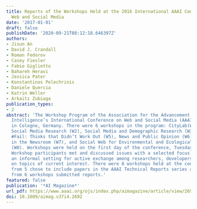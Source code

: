 ```yaml
---
title: Reports of the Workshops Held at the 2016 International AAAI Conference on
  Web and Social Media
date: '2017-01-01'
draft: false
publishDate: '2020-09-21T08:12:18.646397Z'
authors:
- Jisun An
- David J. Crandall
- Roman Fedorov
- Casey Fiesler
- Fabio Giglietto
- Bahareh Heravi
- Jessica Pater
- Konstantinos Pelechrinis
- Daniele Quercia
- Katrin Weller
- Arkaitz Zubiaga
publication_types:
- 2
abstract: 'The Workshop Program of the Association for the Advancement of Artificial
  Intelligence’s International Conference on Web and Social Media (AAAI-16) was held
  in Cologne, Germany. There were 6 workshops in the program: CityLab(W1), Ethical
  Social Media Research (W2), Social Media and Demographic Research (W3), Wiki (W4),
  #Fail: Thinks that Didn’t Work Out (W5), News and Public Opinion (W6), Social Media
  in the Newsroom (W7), and Social Web for Environmental and Ecological Minoitoring
  (W8). Workshops were held on the first day of the conference, Tuesday, May 17, 2016.
  Workshop participants met and discussed issues with a selected focus — providing
  an informal setting for active exchange among researchers, developers and users
  on topics of current interest. There were 8 workshops held at the conference, organizers
  from 5 chose to include papers in the AAAI Technical Reports series and organizers
  from 6 workshops submitted reports.'
featured: false
publication: '*AI Magazine*'
url_pdf: https://www.aaai.org/ojs/index.php/aimagazine/article/view/2692
doi: 10.1609/aimag.v37i4.2692
---
```


